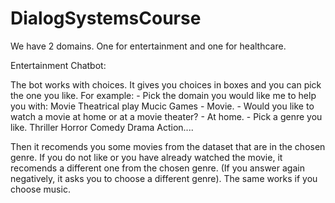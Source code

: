 # DialogSystemsCourse

We have 2 domains. One for entertainment and one for healthcare.

Entertainment Chatbot:

The bot works with choices. It gives you choices in boxes and you can pick the one you like. For example: - Pick the domain you would like me to help you with: Movie Theatrical play Mucic Games - Movie. - Would you like to watch a movie at home or at a movie theater? - At home. - Pick a genre you like. Thriller Horror Comedy Drama Action....

Then it recomends you some movies from the dataset that are in the chosen genre. If you do not like or you have already watched the movie, it recomends a different one from the chosen genre. (If you answer again negatively, it asks you to choose a different genre). The same works if you choose music.

